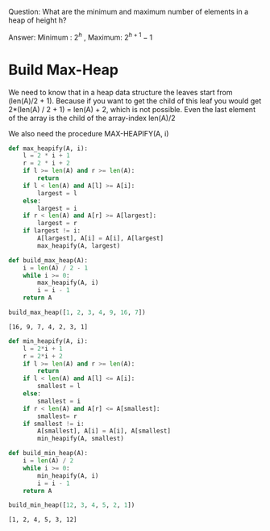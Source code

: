 
Question: What are the minimum and maximum number of elements in a heap of height h?

Answer: Minimum : $2^h$ , Maximum: $2^{h+1} - 1$

# Build Max-Heap

We need to know that in a heap data structure the leaves start from (len(A)/2 + 1). Because if you want to get the child of this leaf you would get 2*(len(A) / 2 + 1) = len(A) + 2, which is not possible. Even the last element of the array is the child of the array-index len(A)/2

We also need the procedure MAX-HEAPIFY(A, i)


```python
def max_heapify(A, i):
    l = 2 * i + 1
    r = 2 * i + 2
    if l >= len(A) and r >= len(A):
        return
    if l < len(A) and A[l] >= A[i]:
        largest = l
    else:
        largest = i
    if r < len(A) and A[r] >= A[largest]:
        largest = r
    if largest != i:
        A[largest], A[i] = A[i], A[largest]
        max_heapify(A, largest)
```


```python
def build_max_heap(A):
    i = len(A) / 2 - 1
    while i >= 0:
        max_heapify(A, i)
        i = i - 1
    return A
```


```python
build_max_heap([1, 2, 3, 4, 9, 16, 7])
```




    [16, 9, 7, 4, 2, 3, 1]




```python
def min_heapify(A, i):
    l = 2*i + 1
    r = 2*i + 2
    if l >= len(A) and r >= len(A):
        return
    if l < len(A) and A[l] <= A[i]:
        smallest = l
    else:
        smallest = i
    if r < len(A) and A[r] <= A[smallest]:
        smallest= r
    if smallest != i:
        A[smallest], A[i] = A[i], A[smallest]
        min_heapify(A, smallest)
```


```python
def build_min_heap(A):
    i = len(A) / 2
    while i >= 0:
        min_heapify(A, i)
        i = i - 1
    return A
```


```python
build_min_heap([12, 3, 4, 5, 2, 1])
```




    [1, 2, 4, 5, 3, 12]


